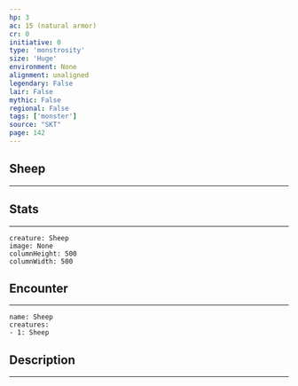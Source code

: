 ```yaml
---
hp: 3
ac: 15 (natural armor)
cr: 0
initiative: 0
type: 'monstrosity'    
size: 'Huge'
environment: None
alignment: unaligned
legendary: False
lair: False
mythic: False
regional: False
tags: ['monster']
source: "SKT"
page: 142
---
```


## Sheep
---



## Stats
---

```statblock
creature: Sheep
image: None
columnHeight: 500
columnWidth: 500
```

## Encounter
---

```encounter-table
name: Sheep
creatures:
- 1: Sheep
```

## Description
---





